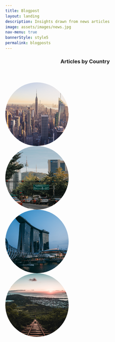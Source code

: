 ```yaml
---
title: Blogpost
layout: landing
description: Insights drawn from news articles
image: assets/images/news.jpg
nav-menu: true
bannerStyle: style5
permalink: blogposts
---
```

<style>
  .image {
    position: relative;
    width: 200px;
    height: 200px;
    border-radius: 50%;
  }
  .image .base {
    width: 200px;
    height: 200px;
    border-radius: 50%;
  }
  .overlay {
    position: absolute;
    top: 0;
    bottom: 0;
    left: 0;
    right: 0;
    height: 100%;
    width: 100%;
    opacity: 0;
    transition: .5s ease;
    background-color: #8ea9e8;
    border-radius: 50%;
  }
  .image:hover .overlay {
    opacity: 0.8;
  }
  .align {
    text-align: center;
    margin: 0 auto;
  }
  .divider {
		margin: 0 auto;
		padding: 0 0 2em 0;
  }
  .overlay .text {
    color: #ffffff;
		font-family: 'Source Sans Pro', Helvetica, sans-serif;
    font-size: 1em;
    font-weight: 600;
    opacity: 1;
    position: absolute;
    top: 50%;
    left: 50%;
    -webkit-transform: translate(-50%, -50%);
    -ms-transform: translate(-50%, -50%);
    transform: translate(-50%, -50%);
    text-align: center;
  }
</style>

<!-- Countries -->
<section id="countries">
	<div class="inner">
		<header class="major">
			<h3>Articles by Country</h3>
		</header>
	</div>
  <div class="box alt">
    <div class="row 50% uniform">
      <div class="3u align">
        <div class="image" onclick="location.href='/nyc-blogs';">
          <img src="assets/images/nyc.jpg" alt="New York City" class="base">
          <div class="overlay">
            <div class="text">NYC</div>
          </div>
        </div>
      </div>
      <div class="3u align">
        <div class="image" onclick="location.href='/seoul-blogs';">
          <img src="assets/images/seoul.jpg" alt="Seoul" class="base">
          <div class="overlay">
            <div class="text">Seoul</div>
          </div>
        </div>
      </div>
      <div class="3u align">
        <div class="image" onclick="location.href='/singapore-blogs';">
          <img src="assets/images/singapore-2.jpg" alt="Singapore" class="base">
          <div class="overlay">
            <div class="text">Singapore</div>
          </div>
        </div>
      </div>
      <div class="3u$ align">
        <div class="image" onclick="location.href='/honolulu-blogs';">
          <img src="assets/images/honolulu.jpg" alt="Honolulu" class="base">
          <div class="overlay">
            <div class="text">Honolulu</div>
          </div>
        </div>
      </div>
    </div>
  </div>
  <div class="divider"></div>
</section>